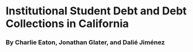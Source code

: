# Institutional Student Debt and Debt Collections in California

### By Charlie Eaton, Jonathan Glater, and Dalié Jiménez




